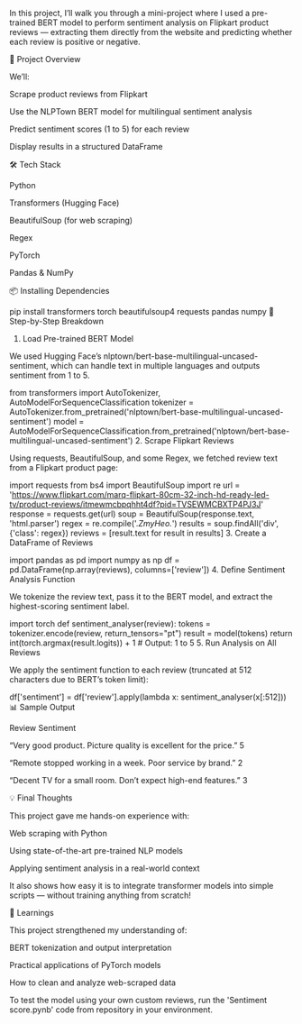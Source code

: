 In this project, I’ll walk you through a mini-project where I used a pre-trained BERT model to perform sentiment analysis on Flipkart product reviews — extracting them directly from the website and predicting whether each review is positive or negative.

🚀 Project Overview

We’ll:

Scrape product reviews from Flipkart

Use the NLPTown BERT model for multilingual sentiment analysis

Predict sentiment scores (1 to 5) for each review

Display results in a structured DataFrame

 🛠 Tech Stack

Python

Transformers (Hugging Face)

BeautifulSoup (for web scraping)

Regex

PyTorch

Pandas & NumPy

 📦 Installing Dependencies

pip install transformers torch beautifulsoup4 requests pandas numpy
 🧠 Step-by-Step Breakdown

 1. Load Pre-trained BERT Model

 We used Hugging Face’s nlptown/bert-base-multilingual-uncased-sentiment, which can handle text in multiple languages and outputs sentiment from 1 to 5.

from transformers import AutoTokenizer, AutoModelForSequenceClassification
tokenizer = AutoTokenizer.from_pretrained('nlptown/bert-base-multilingual-uncased-sentiment') model = AutoModelForSequenceClassification.from_pretrained('nlptown/bert-base-multilingual-uncased-sentiment')
 2. Scrape Flipkart Reviews

Using requests, BeautifulSoup, and some Regex, we fetched review text from a Flipkart product page:

import requests from bs4 import BeautifulSoup import re
url = 'https://www.flipkart.com/marq-flipkart-80cm-32-inch-hd-ready-led-tv/product-reviews/itmewmcbpqhht4df?pid=TVSEWMCBXTP4PJ3J' response = requests.get(url) soup = BeautifulSoup(response.text, 'html.parser')
regex = re.compile('.*ZmyHeo.*') results = soup.findAll('div', {'class': regex}) reviews = [result.text for result in results] 
3. Create a DataFrame of Reviews

import pandas as pd import numpy as np
df = pd.DataFrame(np.array(reviews), columns=['review'])
 4. Define Sentiment Analysis Function

We tokenize the review text, pass it to the BERT model, and extract the highest-scoring sentiment label.

import torch
def sentiment_analyser(review):     tokens = tokenizer.encode(review, return_tensors="pt")     result = model(tokens)     return int(torch.argmax(result.logits)) + 1  # Output: 1 to 5
 5. Run Analysis on All Reviews

We apply the sentiment function to each review (truncated at 512 characters due to BERT’s token limit):

df['sentiment'] = df['review'].apply(lambda x: sentiment_analyser(x[:512]))
 📊 Sample Output

Review                                                                       Sentiment

“Very good product. Picture quality is excellent for the price.”                 5

“Remote stopped working in a week. Poor service by brand.”                       2

“Decent TV for a small room. Don’t expect high-end features.”                    3

💡 Final Thoughts

 This project gave me hands-on experience with:

Web scraping with Python

Using state-of-the-art pre-trained NLP models

Applying sentiment analysis in a real-world context

 It also shows how easy it is to integrate transformer models into simple scripts — without training anything from scratch!

🧠 Learnings

This project strengthened my understanding of:

BERT tokenization and output interpretation

Practical applications of PyTorch models

How to clean and analyze web-scraped data

To test the model using your own custom reviews, run the 'Sentiment score.pynb' code from repository in your environment.




 

 

